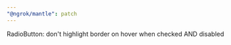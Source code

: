 ```yaml
---
"@ngrok/mantle": patch
---
```


RadioButton: don't highlight border on hover when checked AND disabled

